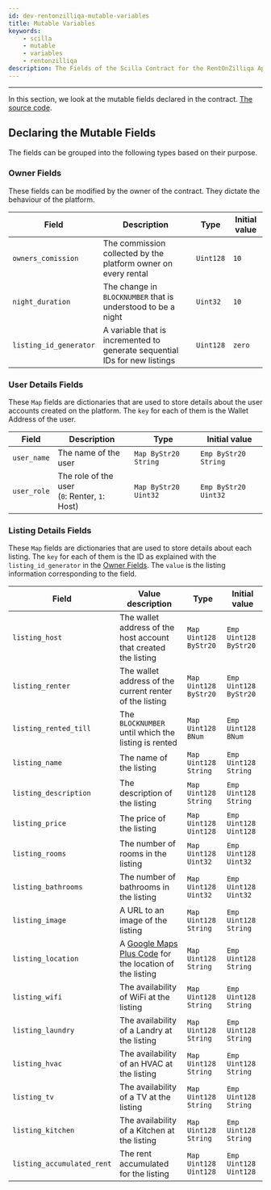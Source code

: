 ```yaml
---
id: dev-rentonzilliqa-mutable-variables
title: Mutable Variables
keywords:
    - scilla
    - mutable
    - variables
    - rentonzilliqa
description: The Fields of the Scilla Contract for the RentOnZilliqa Application
---
```


---

In this section, we look at the mutable fields declared in the contract. [The source code](https://github.com/Quinence/zilliqa-fullstack-app-rentOnZilliqa/blob/main/src/scilla/RentOnZilliqa.scilla).

## Declaring the Mutable Fields

The fields can be grouped into the following types based on their purpose.

### Owner Fields

These fields can be modified by the owner of the contract. They dictate the behaviour of the platform.

| Field                  | Description                                                                | Type      | Initial value |
| ---------------------- | -------------------------------------------------------------------------- | --------- | ------------- |
| `owners_comission`     | The commission collected by the platform owner on every rental             | `Uint128` | `10`          |
| `night_duration`       | The change in `BLOCKNUMBER` that is understood to be a night               | `Uint32`  | `10`          |
| `listing_id_generator` | A variable that is incremented to generate sequential IDs for new listings | `Uint128` | `zero`        |

### User Details Fields

These `Map` fields are dictionaries that are used to store details about the user accounts created on the platform. The `key` for each of them is the Wallet Address of the user.

| Field       | Description                                       | Type                 | Initial value        |
| ----------- | ------------------------------------------------- | -------------------- | -------------------- |
| `user_name` | The name of the user                              | `Map ByStr20 String` | `Emp ByStr20 String` |
| `user_role` | The role of the user<br/>(`0`: Renter, `1`: Host) | `Map ByStr20 Uint32` | `Emp ByStr20 Uint32` |

### Listing Details Fields

These `Map` fields are dictionaries that are used to store details about each listing. The `key` for each of them is the ID as explained with the `listing_id_generator` in the [Owner Fields](#owner-fields). The `value` is the listing information corresponding to the field.

| Field                      | Value description                                                                             | Type                  | Initial value         |
| -------------------------- | --------------------------------------------------------------------------------------------- | --------------------- | --------------------- |
| `listing_host`             | The wallet address of the host account that created the listing                               | `Map Uint128 ByStr20` | `Emp Uint128 ByStr20` |
| `listing_renter`           | The wallet address of the current renter of the listing                                       | `Map Uint128 ByStr20` | `Emp Uint128 ByStr20` |
| `listing_rented_till`      | The `BLOCKNUMBER` until which the listing is rented                                           | `Map Uint128 BNum`    | `Emp Uint128 BNum`    |
| `listing_name`             | The name of the listing                                                                       | `Map Uint128 String`  | `Emp Uint128 String`  |
| `listing_description`      | The description of the listing                                                                | `Map Uint128 String`  | `Emp Uint128 String`  |
| `listing_price`            | The price of the listing                                                                      | `Map Uint128 Uint128` | `Emp Uint128 Uint128` |
| `listing_rooms`            | The number of rooms in the listing                                                            | `Map Uint128 Uint32`  | `Emp Uint128 Uint32`  |
| `listing_bathrooms`        | The number of bathrooms in the listing                                                        | `Map Uint128 Uint32`  | `Emp Uint128 Uint32`  |
| `listing_image`            | A URL to an image of the listing                                                              | `Map Uint128 String`  | `Emp Uint128 String`  |
| `listing_location`         | A [Google Maps Plus Code](https://maps.google.com/pluscodes/) for the location of the listing | `Map Uint128 String`  | `Emp Uint128 String`  |
| `listing_wifi`             | The availability of WiFi at the listing                                                       | `Map Uint128 String`  | `Emp Uint128 String`  |
| `listing_laundry`          | The availability of a Landry at the listing                                                   | `Map Uint128 String`  | `Emp Uint128 String`  |
| `listing_hvac`             | The availability of an HVAC at the listing                                                    | `Map Uint128 String`  | `Emp Uint128 String`  |
| `listing_tv`               | The availability of a TV at the listing                                                       | `Map Uint128 String`  | `Emp Uint128 String`  |
| `listing_kitchen`          | The availability of a Kitchen at the listing                                                  | `Map Uint128 String`  | `Emp Uint128 String`  |
| `listing_accumulated_rent` | The rent accumulated for the listing                                                          | `Map Uint128 Uint128` | `Emp Uint128 Uint128` |
